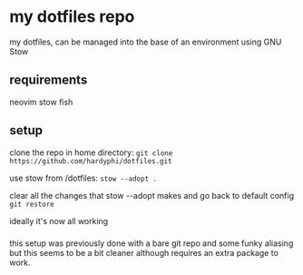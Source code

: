 # my dotfiles repo

my dotfiles, can be managed into the base of an environment using GNU Stow

## requirements

neovim
stow
fish

## setup

clone the repo in home directory:
`git clone https://github.com/hardyphi/dotfiles.git`

use stow from /dotfiles:
`stow --adopt .`

clear all the changes that stow --adopt makes and go back to default config
`git restore`

ideally it's now all working

###

this setup was previously done with a bare git repo and some funky aliasing but
this seems to be a bit cleaner although requires an extra package to work.
